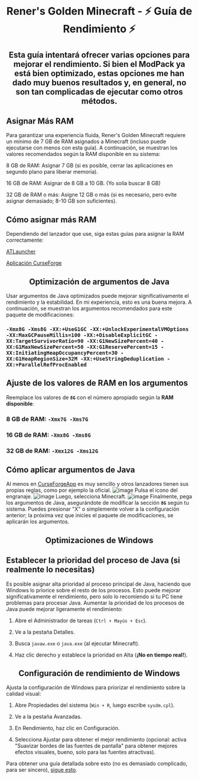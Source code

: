<p align="center">
  <img src="https://github.com/user-attachments/assets/dfac0ec2-0f9f-498a-a842-3760fc16422d" alt="">
</p>


<h1 align="center">Rener's Golden Minecraft - ⚡ Guía de Rendimiento ⚡</h1>  

<h2 align="center">Esta guía intentará ofrecer varias opciones para mejorar el rendimiento. Si bien el ModPack ya está bien optimizado, estas opciones me han dado muy buenos resultados y, en general, no son tan complicadas de ejecutar como otros métodos.</h2>

## Asignar Más RAM

Para garantizar una experiencia fluida, Rener's Golden Minecraft requiere un mínimo de 7 GB de RAM asignados a Minecraft (incluso puede ejecutarse con menos con esta guía). A continuación, se muestran los valores recomendados según la RAM disponible en su sistema:

8 GB de RAM: Asignar 7 GB (si es posible, cerrar las aplicaciones en segundo plano para liberar memoria).

16 GB de RAM: Asignar de 8 GB a 10 GB. (Yo solía buscar 8 GB)

32 GB de RAM o más: Asigne 12 GB o más (si es necesario, pero evite asignar demasiado; 8-10 GB son suficientes).

## Cómo asignar más RAM

Dependiendo del lanzador que use, siga estas guías para asignar la RAM correctamente:

[ATLauncher](https://youtu.be/UYYwjqBcQMQ?t=31)

[Aplicación CurseForge](https://youtu.be/GFFRJ9RcrG8?t=31)

<h2 align="center">Optimización de argumentos de Java</h2>

Usar argumentos de Java optimizados puede mejorar significativamente el rendimiento y la estabilidad. En mi experiencia, esto es una buena mejora. A continuación, se muestran los argumentos recomendados para este paquete de modificaciones:

### ``-Xmx8G -Xms8G -XX:+UseG1GC -XX:+UnlockExperimentalVMOptions -XX:MaxGCPauseMillis=100 -XX:+DisableExplicitGC -XX:TargetSurvivorRatio=90 -XX:G1NewSizePercent=40 -XX:G1MaxNewSizePercent=50 -XX:G1ReservePercent=15 -XX:InitiatingHeapOccupancyPercent=30 -XX:G1HeapRegionSize=32M -XX:+UseStringDeduplication -XX:+ParallelRefProcEnabled``

## Ajuste de los valores de RAM en los argumentos

Reemplace los valores de **``8G``** con el número apropiado según la **RAM disponible**:

### 8 GB de RAM: ``-Xmx7G -Xms7G``

### 16 GB de RAM: ``-Xmx8G -Xms8G``

### 32 GB de RAM: ``-Xmx12G -Xms12G``

## Cómo aplicar argumentos de Java

Al menos en [CurseForgeApp](https://www.curseforge.com/download/app) es muy sencillo y otros lanzadores tienen sus propias reglas, como por ejemplo la oficial.
![image](https://github.com/user-attachments/assets/81ad0a67-6177-4f7d-a86e-d70efece224c)
Pulsa el icono del engranaje. ![image](https://github.com/user-attachments/assets/4b2f36f3-6caf-40da-ab45-a2b21fc25412)
Luego, selecciona Minecraft.
![image](https://github.com/user-attachments/assets/a51437a0-9582-4a3d-b696-eaf055ff65ef)
Finalmente, pega los argumentos de Java, asegurándote de modificar la sección **``8G``** según tu sistema. Puedes presionar "X" o simplemente volver a la configuración anterior; la próxima vez que inicies el paquete de modificaciones, se aplicarán los argumentos.

<h2 align="center">Optimizaciones de Windows</h2>

## Establecer la prioridad del proceso de Java (si realmente lo necesitas)
Es posible asignar alta prioridad al proceso principal de Java, haciendo que Windows lo priorice sobre el resto de los procesos. Esto puede mejorar significativamente el rendimiento, pero solo lo recomiendo si tu PC tiene problemas para procesar Java.
Aumentar la prioridad de los procesos de Java puede mejorar ligeramente el rendimiento:

1. Abre el Administrador de tareas (`Ctrl + Mayús + Esc`).

2. Ve a la pestaña Detalles.

3. Busca `javaw.exe` o `java.exe` (al ejecutar Minecraft).

4. Haz clic derecho y establece la prioridad en Alta (**¡No en tiempo real!**).

<h2 align="center">Configuración de rendimiento de Windows</h2>

Ajusta la configuración de Windows para priorizar el rendimiento sobre la calidad visual:

1. Abre Propiedades del sistema (`Win + R`, luego escribe `sysdm.cpl`).

2. Ve a la pestaña Avanzadas.

3. En Rendimiento, haz clic en Configuración.

4. Selecciona Ajustar para obtener el mejor rendimiento (opcional: activa "Suavizar bordes de las fuentes de pantalla" para obtener mejores efectos visuales, bueno, solo para las fuentes atractivas).

Para obtener una guía detallada sobre esto (no es demasiado complicado, para ser sincero), [sigue esto](https://gigperformer.com/docs/ultimate-guide-to-optimize-windows-for-stage/optimizevisualeffects.html).
